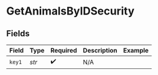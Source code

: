 # GetAnimalsByIDSecurity


## Fields

| Field              | Type               | Required           | Description        | Example            |
| ------------------ | ------------------ | ------------------ | ------------------ | ------------------ |
| `key1`             | *str*              | :heavy_check_mark: | N/A                |                    |